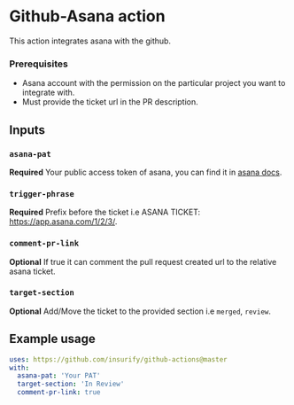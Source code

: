 
# Github-Asana action

This action integrates asana with the github.

### Prerequisites

- Asana account with the permission on the particular project you want to integrate with.
- Must provide the ticket url in the PR description.

## Inputs

### `asana-pat`

**Required** Your public access token of asana, you can find it in [asana docs](https://developers.asana.com/docs/#authentication-basics).

### `trigger-phrase`

**Required** Prefix before the ticket i.e ASANA TICKET: https://app.asana.com/1/2/3/.

### `comment-pr-link`

**Optional** If true it can comment the pull request created url to the relative asana ticket.

### `target-section`

**Optional** Add/Move the ticket to the provided section i.e `merged`, `review`.


## Example usage

```yaml
uses: https://github.com/insurify/github-actions@master
with:
  asana-pat: 'Your PAT'
  target-section: 'In Review'
  comment-pr-link: true
```